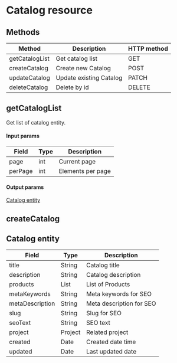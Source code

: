 # Catalog resource

## Methods

|     Method     |       Description       | HTTP method |
|----------------|-------------------------|-------------|
| getCatalogList | Get catalog list        | GET         |
| createCatalog  | Create new Catalog      | POST        |
| updateCatalog  | Update existing Catalog | PATCH       |
| deleteCatalog  | Delete by id            | DELETE      |

## getCatalogList

Get list of catalog entity.

#### Input params

| Field   | Type | Description       |
|---------|------|-------------------|
| page    | int  | Current page      |
| perPage | int  | Elements per page |

#### Output params

[Catalog entity](#catalog_entity)

## createCatalog

## <a name="catalog_entity"></a> Catalog entity

| Field           | Type           | Description              |
|-----------------|----------------|--------------------------|
| title           | String         | Catalog title            |
| description     | String         | Catalog description      |
| products        | List<Products> | List of Products         |
| metaKeywords    | String         | Meta keywords for SEO    |
| metaDescription | String         | Meta description for SEO |
| slug            | String         | Slug for SEO             |
| seoText         | String         | SEO text                 |
| project         | Project        | Related project          |
| created         | Date           | Created date time        |
| updated         | Date           | Last updated date        |
